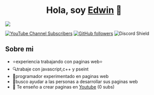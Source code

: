 <div align="center">
<h1 align="center">Hola, soy <a href="https://aristi.dev">Edwin</a> 👋</h1>
</div>
<img src="https://imgur.com/JUEVxEe.png">

[![YouTube Channel Subscribers](https://img.shields.io/youtube/channel/subscribers/UCIjEgHA1vatSR2K4rfcdNRg?style=social)](https://www.youtube.com/channel/UCrPPMF6POez6Zkd2wYDpzsA)
[![GitHub followers](https://img.shields.io/github/followers/arisguimera?style=social)](https://github.com/ArisGuimera)
![Discord Shield](https://discordapp.com/api/guilds/807719549075980308/widget.png?style=shield)

## Sobre mi

- ⭐experiencia trabajando con paginas web⭐
- 🔍trabaje con javascript,c++ y pseint
- 💯programador experimentado en paginas web
- 🔭busco ayudar a las personas a desarrollar sus paginas web
- 🎥 Te enseño a crear paginas en [Youtube](https://www.youtube.com/channel/UCrPPMF6POez6Zkd2wYDpzsA) (0 subs)
<br>

</p>
